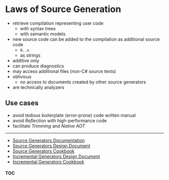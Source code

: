 # Laws of Source Generation

- retrieve compilation representing user code
  - with syntax trees
  - with semantic models
- new source code can be added to the compilation as additional source code
  - `0..n`
  - as strings
- additive only
- can produce diagnostics
- may access additional files (non-C# source texts)
- oblivious
  - no access to documents created by other source generators
- are technically analyzers

## Use cases
- avoid tedious boilerplate (error-prone) code written manual
- avoid _Reflection_ with high-performance code
- facilitate _Trimming_ and _Native AOT_

---
- [Source Generators Documentation](https://learn.microsoft.com/dotnet/csharp/roslyn-sdk/source-generators-overview)
- [Source Generators Design Document](https://github.com/dotnet/roslyn/blob/main/docs/features/source-generators.md)
- [Source Generators Cookbook](https://github.com/dotnet/roslyn/blob/main/docs/features/source-generators.cookbook.md)
- [Incremental Generators Design Document](https://github.com/dotnet/roslyn/blob/main/docs/features/incremental-generators.md)
- [Incremental Generators Cookbook](https://github.com/dotnet/roslyn/blob/main/docs/features/incremental-generators.cookbook.md)

#### [TOC](./Content.md)
